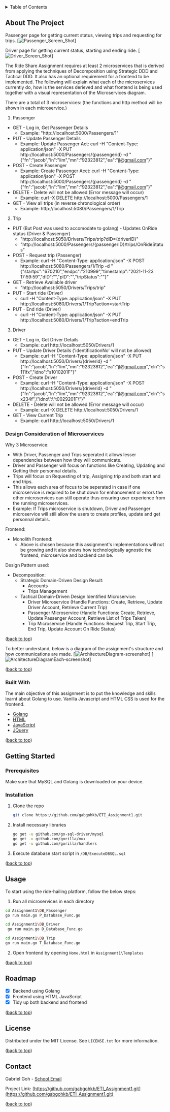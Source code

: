 <!-- TABLE OF CONTENTS -->
<details>
  <summary>Table of Contents</summary>
  <ol>
    <li>
      <a href="#about-the-project">About The Project</a>
      <ul>
        <li><a href="#built-with">Built With</a></li>
      </ul>
    </li>
    <li>
      <a href="#getting-started">Getting Started</a>
      <ul>
        <li><a href="#installation">Installation</a></li>
        <li><a href="#usage">Usage</a></li>
      </ul>
    </li>
    <li><a href="#roadmap">Roadmap</a></li>
    <li><a href="#license">License</a></li>
    <li><a href="#contact">Contact</a></li>
  </ol>
</details>


<!-- ABOUT THE PROJECT -->
## About The Project

Passenger page for getting current status, viewing trips and requesting for trips.
[![Passenger_Screen_Shot][passenger-screenshot]]

Driver page for getting current status, starting and ending ride.
[![Driver_Screen_Shot][driver-screenshot]]

The Ride Share Assignment requires at least 2 microservices that is derived from applying the techniques of Decomposition using Strategic DDD and Tactical DDD. It also has an optional requirement for a frontend to be implemented. The following will explain what each of the microservices currently do, how is the services derieved and what frontend is being used together with a visual representation of the Microservices diagram. 

There are a total of 3 microservices:
(the functions and http method will be shown in each microservice.)
1. Passenger
  * GET - Log in, Get Passenger Details 
    * Example: "http://localhost:5000/Passengers/1"
  * PUT - Update Passenger Details 
    * Example: Update Passenger Act: curl -H "Content-Type: application/json" -X PUT http://localhost:5000/Passengers/{passengerid} -d "{\"fn\":\"jacob\",\"ln\":\"lim\",\"mn\":\"92323812\",\"ea\":\"jl@gmail.com\"}"
  * POST - Create Passenger
    * Example: Create Passenger Acct: curl -H "Content-Type: application/json" -X POST http://localhost:5000/Passengers/{passengerid} -d "{\"fn\":\"jacob\",\"ln\":\"lim\",\"mn\":\"92323812\",\"ea\":\"jl@gmail.com\"}"
  * DELETE - Delete will not be allowed (Error message will occur)
    * Example: curl -X DELETE http://localhost:5000/Passengers/1
  * GET - View all trips (in reverse chronological order) 
    * Example: http://localhost:5080/Passengers/1/Trip
2. Trip
  * PUT (But Post was used to accomodate to golang) - Updates OnRide status (Driver & Passenger)
    * "http://localhost:5050/Drivers/Trips/trip?dID={driverID}"
    * "http://localhost:5000/Passengers/{passengerID}/trips/OnRideStatus"
  * POST - Request trip (Passenger)
    * Example: curl -H "Content-Type: application/json" -X POST http://localhost:5080/Passengers/1/Trip -d "{\"startpc\":\"670210\",\"endpc\":\"210999\",\"timestamp\":\"2021-11-23 17:59:59\",\"dID\":\"\",\"pID\":\"\",\"tripStatus\":\"\"}"
  * GET - Retrieve Available driver
    * "http://localhost:5050/Drivers/Trips/trip"
  * PUT - Start ride (Driver)
    * curl -H "Content-Type: application/json" -X PUT http://localhost:5080/Drivers/1/Trip?action=startTrip
  * PUT - End ride (Driver)
    * curl -H "Content-Type: application/json" -X PUT http://localhost:5080/Drivers/1/Trip?action=endTrip
3. Driver
  * GET - Log in, Get Driver Details 
    * Example: curl http://localhost:5050/Drivers/1
  * PUT - Update Driver Details ('identificationNo' will not be allowed)
    * Example: curl -H "Content-Type: application/json" -X PUT http://localhost:5050/Drivers/{driverid} -d "{\"fn\":\"jacob\",\"ln\":\"lim\",\"mn\":\"92323812\",\"ea\":\"jl@gmail.com\",\"cln\":\"s111fx\",\"idno\":\"s1010201F\"}"
  * POST - Create Driver
    * Example: curl -H "Content-Type: application/json" -X POST http://localhost:5050/Drivers/{driverid} -d "{\"fn\":\"jacob\",\"ln\":\"lim\",\"mn\":\"92323812\",\"ea\":\"jl@gmail.com\",\"cln\":\"sx234f\",\”idno\”:\”t0029201F\”}"
  * DELETE - Delete will not be allowed (Error message will occur)
    * Example: curl -X DELETE http://localhost:5050/Drivers/1
  * GET - View Current Trip 
    * Example: curl http://localhost:5050/Drivers/1

### Design Consideration of Microservices

Why 3 Microservice: 
  * With Driver, Passenger and Trips seperated it allows lesser dependencies between how they will communicate. 
  * Driver and Passenger will focus on functions like Creating, Updating and Getting their personnal details. 
  * Trips will focus on Requesting of trip, Assigning trip and both start and end trips. 
  * This allows each area of focus to be seperated in case if one microservice is required to be shut down for enhancement or errors the other microservices can still operate thus ensuring user experience from the running microservices. 
  * Example: If Trips microservice is shutdown, Driver and Passenger microservice will still allow the users to create  profiles, update and get personnal details. 

Frontend: 
  * Monolith Frontend:
    * Above is chosen because this assignment's implementations will not be growing and it also shows how technologically agnostic the frontend, microservice and backend can be. 

Design Pattern used: 
  * Decomposition: 
    * Strategic Domain-Driven Design Result: 
      * Accounts 
      * Trips Management 
    * Tactical Domain-Driven Design Identified Microservice: 
      * Driver Microservice (Handle Functions: Create, Retrieve, Update Driver Account, Retrieve Current Trip)
      * Passenger Microservice (Handle Functions: Create, Retrieve, Update Passenger Account, Retrieve List of Trips Taken)
      * Trip Microservice (Handle Functions: Request Trip, Start Trip, End Trip, Update Account On Ride Status)

<p align="left">(<a href="#top">back to top</a>)</p>

To better understand, below is a diagram of the assignment's structure and how communications are made.
[![ArchitectureDiagram-screenshot][architecturediagram-screenshot]]
[![ArchitectureDiagramEach-screenshot][architecturediagrameach-screenshot]]


<p align="left">(<a href="#top">back to top</a>)</p>


### Built With

The main objective of this assignment is to put the knowledge and skills learnt about Golang to use. 
Vanilla Javascript and HTML CSS is used for the frontend.

* [Golang](https://go.dev/)
* [HTML](https://html.com/)
* [JavaScript](https://www.javascript.com/)
* [JQuery](https://jquery.com)
<p align="left">(<a href="#top">back to top</a>)</p>


<!-- GETTING STARTED -->
## Getting Started

### Prerequisites

Make sure that MySQL and Golang is downloaded on your device.

### Installation

1. Clone the repo
   ```sh
   git clone https://github.com/gabgohkb/ETI_Assignment1.git
   ```
2. Install necessary libraries
   ```sh
   go get -u github.com/go-sql-driver/mysql
   go get -u github.com/gorilla/mux
   go get -u github.com/gorilla/handlers
   ```
3. Execute database start script in `/DB/ExecuteDBSQL.sql`

<p align="left">(<a href="#top">back to top</a>)</p>


<!-- USAGE EXAMPLES -->
## Usage

To start using the ride-hailing platform, follow the below steps:
1. Run all microservices in each directory
 ```sh
 cd Assignment1\DB_Passenger
 go run main.go P_Database_Func.go
 ```
 ```sh
 cd Assignment1\DB_Driver
  go run main.go D_Database_Func.go
 ```
 ```sh
 cd Assignment1\DB_Trip
go run main.go T_Database_Func.go
 ```
2. Open frontend by opening `Home.html` in `Assignment1\Templates`

<p align="left">(<a href="#top">back to top</a>)</p>


<!-- ROADMAP -->
## Roadmap

- [x] Backend using Golang
- [x] Frontend using HTML JavaScript
- [x] Tidy up both backend and frontend

<p align="left">(<a href="#top">back to top</a>)</p>


<!-- LICENSE -->
## License

Distributed under the MIT License. See `LICENSE.txt` for more information.

<p align="left">(<a href="#top">back to top</a>)</p>


<!-- CONTACT -->
## Contact

Gabriel Goh - [School Email](mailto:s10198258@connect.np.edu.sg) 

Project Link: [https://github.com/gabgohkb/ETI_Assignment1.git](https://github.com/gabgohkb/ETI_Assignment1.git)

<p align="left">(<a href="#top">back to top</a>)</p>


<!-- MARKDOWN LINKS & IMAGES -->
<!-- https://www.markdownguide.org/basic-syntax/#reference-style-links -->
[Driver-screenshot]: images/driver.PNG
[Passenger-screenshot]: images/passenger.PNG
[TripPassenger-screenshot]: images/Ptrip.PNG
[TripDriver-screenshot]: images/Dtrip.PNG
[ArchitectureDiagram-screenshot]: images/ArchitectureDiagram.PNG
[ArchitectureDiagramEach-screenshot]: images/ArchitectureDiagramEach.PNG


